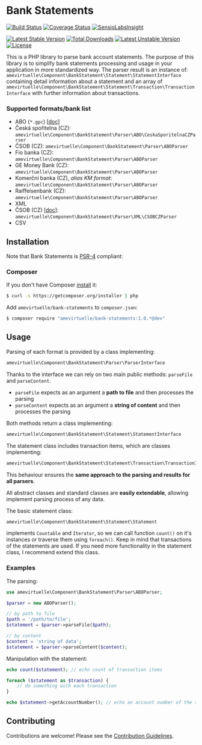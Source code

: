 # Bank Statements

[![Build Status](https://travis-ci.org/amevirtuelle/bank-statements.svg?branch=master)](https://travis-ci.org/amevirtuelle/bank-statements)
[![Coverage Status](https://coveralls.io/repos/amevirtuelle/bank-statements/badge.png?branch=master)](https://coveralls.io/r/amevirtuelle/bank-statements?branch=master)
[![SensioLabsInsight](https://insight.sensiolabs.com/projects/7feae3d9-f29f-41c2-9843-218f2eac5db9/mini.png)](https://insight.sensiolabs.com/projects/7feae3d9-f29f-41c2-9843-218f2eac5db9)

[![Latest Stable Version](https://poser.pugx.org/amevirtuelle/bank-statements/v/stable.png)](https://packagist.org/packages/amevirtuelle/bank-statements)
[![Total Downloads](https://poser.pugx.org/amevirtuelle/bank-statements/downloads.png)](https://packagist.org/packages/amevirtuelle/bank-statements)
[![Latest Unstable Version](https://poser.pugx.org/amevirtuelle/bank-statements/v/unstable.png)](https://packagist.org/packages/amevirtuelle/bank-statements)
[![License](https://poser.pugx.org/amevirtuelle/bank-statements/license.png)](https://packagist.org/packages/amevirtuelle/bank-statements)

This is a PHP library to parse bank account statements. The purpose of this library is to simplify bank statements processing
and usage in your application in more standardized way. The parser result is an instance of:
`amevirtuelle\Component\BankStatement\Statement\StatementInterface` containing detail information
about a statement and an array of `amevirtuelle\Component\BankStatement\Statement\Transaction\TransactionInterface` with further
information about transactions.


### Supported formats/bank list

* ABO (`*.gpc`) [[doc](doc/abo.md)]
 * Česká spořitelna (CZ): `amevirtuelle\Component\BankStatement\Parser\ABO\CeskaSporitelnaCZParser`
 * ČSOB (CZ): `amevirtuelle\Component\BankStatement\Parser\ABOParser`
 * Fio banka (CZ): `amevirtuelle\Component\BankStatement\Parser\ABOParser`
 * GE Money Bank (CZ): `amevirtuelle\Component\BankStatement\Parser\ABOParser`
 * Komerční banka (CZ), *alias KM format*: `amevirtuelle\Component\BankStatement\Parser\ABOParser`
 * Raiffeisenbank (CZ): `amevirtuelle\Component\BankStatement\Parser\ABOParser`
* XML
 * ČSOB (CZ) [[doc](doc/xml/csob_cz.md)]: `amevirtuelle\Component\BankStatement\Parser\XML\CSOBCZParser`
* CSV


## Installation

Note that Bank Statements is [PSR-4](https://github.com/php-fig/fig-standards/blob/master/accepted/PSR-4-autoloader.md) compliant:

### Composer

If you don't have Composer [install](http://getcomposer.org/doc/00-intro.md#installation) it:

```bash
$ curl -s https://getcomposer.org/installer | php
```

Add `amevirtuelle/bank-statements` to `composer.json`:

```bash
$ composer require "amevirtuelle/bank-statements:1.0.*@dev"
```


## Usage

Parsing of each format is provided by a class implementing:

```php
amevirtuelle\Component\BankStatement\Parser\ParserInterface
```

Thanks to the interface we can rely on two main public methods: `parseFile` and `parseContent`.

* `parseFile` expects as an argument a **path to file** and then processes the parsing
* `parseContent` expects as an argument a **string of content** and then processes the parsing

Both methods return a class implementing:

```php
amevirtuelle\Component\BankStatement\Statement\StatementInterface
```

The statement class includes transaction items, which are classes implementing:

```php
amevirtuelle\Component\BankStatement\Statement\Transaction\TransactionInterface
```

This behaviour ensures the **same approach to the parsing and results for all parsers**.

All abstract classes and standard classes are **easily extendable**, allowing implement parsing process of any data.

The basic statement class:

```php
amevirtuelle\Component\BankStatement\Statement\Statement
```

implements `Countable` and `Iterator`, so we can call function `count()` on it's instances or traverse them using `foreach()`.
Keep in mind that transactions of the statements are used. If you need more functionality in the statement class,
I recommend extend this class.

### Examples

The parsing:

```php
use amevirtuelle\Component\BankStatement\Parser\ABOParser;

$parser = new ABOParser();

// by path to file
$path = '/path/to/file';
$statement = $parser->parseFile($path);

// by content
$content = 'string of data';
$statement = $parser->parseContent($content);
```

Manipulation with the statement:

```php
echo count($statement); // echo count of transaction items

foreach ($statement as $transaction) {
    // do something with each transaction
}

echo $statement->getAccountNumber(); // echo an account number of the statement
```


## Contributing

Contributions are welcome! Please see the [Contribution Guidelines](contributing.md).
